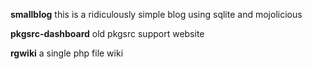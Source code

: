 <b>smallblog</b>
this is a ridiculously simple blog using sqlite and mojolicious

<b>pkgsrc-dashboard</b>
old pkgsrc support website

<b>rgwiki</b>
a single php file wiki
